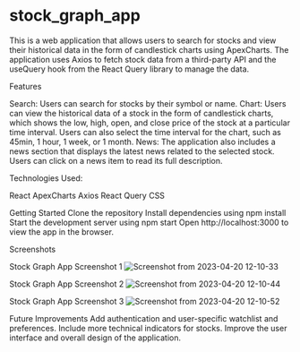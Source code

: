 # stock_graph_app

This is a web application that allows users to search for stocks and view their historical data in the form of candlestick charts using ApexCharts. The application uses Axios to fetch stock data from a third-party API and the useQuery hook from the React Query library to manage the data.

Features

Search: Users can search for stocks by their symbol or name.
Chart: Users can view the historical data of a stock in the form of candlestick charts, which shows the low, high, open, and close price of the stock at a particular time interval. Users can also select the time interval for the chart, such as 45min, 1 hour, 1 week, or 1 month.
News: The application also includes a news section that displays the latest news related to the selected stock. Users can click on a news item to read its full description.

Technologies Used:

React
ApexCharts
Axios
React Query
CSS

Getting Started
Clone the repository
Install dependencies using npm install
Start the development server using npm start
Open http://localhost:3000 to view the app in the browser.

Screenshots

Stock Graph App Screenshot 1
![Screenshot from 2023-04-20 12-10-33](https://user-images.githubusercontent.com/87244156/233281456-2e8abe63-8fb0-4ae6-9d5a-21fc8c07fdf7.png)

Stock Graph App Screenshot 2
![Screenshot from 2023-04-20 12-10-44](https://user-images.githubusercontent.com/87244156/233281477-a10df5b5-3338-410b-a643-25e539a66126.png)

Stock Graph App Screenshot 3
![Screenshot from 2023-04-20 12-10-52](https://user-images.githubusercontent.com/87244156/233281843-63b425e5-ab5f-4ab8-b89f-e5ddbc5afd1e.png)


Future Improvements
Add authentication and user-specific watchlist and preferences.
Include more technical indicators for stocks.
Improve the user interface and overall design of the application.
